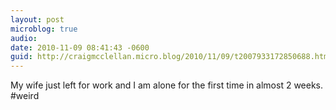 ```yaml
---
layout: post
microblog: true
audio: 
date: 2010-11-09 08:41:43 -0600
guid: http://craigmcclellan.micro.blog/2010/11/09/t2007933172850688.html
---
```

My wife just left for work and I am alone for the first time in almost 2 weeks.  #weird

